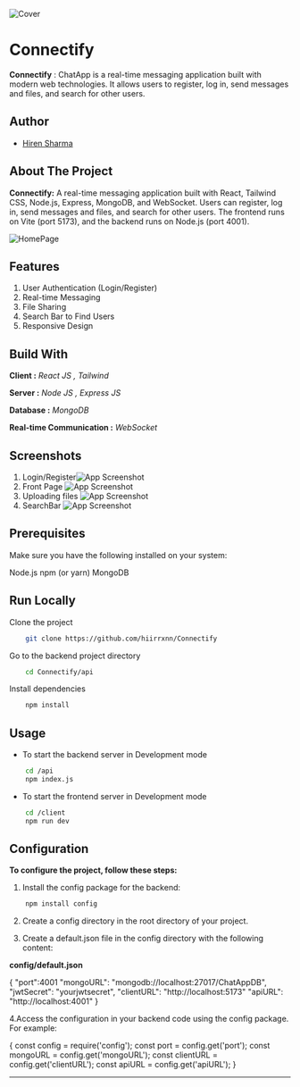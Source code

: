 ![Cover](https://github.com/hiirrxnn/Connectify/blob/main/client/src/assets/Logo.png)

# Connectify

**Connectify** : ChatApp is a real-time messaging application built with modern web technologies. It allows users to register, log in, send messages and files, and search for other users.


## Author
- [Hiren Sharma](https://www.github.com/hiirrxnn)

## About The Project
**Connectify:** A real-time messaging application built with React, Tailwind CSS, Node.js, Express, MongoDB, and WebSocket. Users can register, log in, send messages and files, and search for other users. The frontend runs on Vite (port 5173), and the backend runs on Node.js (port 4001).

![HomePage](https://github.com/hiirrxnn/Connectify/blob/main/client/public/Main.png)

## Features

1. User Authentication (Login/Register)
2. Real-time Messaging
3. File Sharing
4. Search Bar to Find Users
5. Responsive Design

## Build With

**Client :** _React JS , Tailwind_

**Server :** _Node JS , Express JS_ 

**Database :** _MongoDB_

**Real-time Communication :** _WebSocket_

## Screenshots

1. Login/Register![App Screenshot](https://github.com/hiirrxnn/Connectify/blob/main/client/public/LoginOrRegister.png)
2. Front Page
   ![App Screenshot](https://github.com/hiirrxnn/Connectify/blob/main/client/public/FrontPage.png)
3. Uploading files
   ![App Screenshot](https://github.com/hiirrxnn/Connectify/blob/main/client/public/FileBrowser.png)
4. SearchBar
   ![App Screenshot](https://github.com/hiirrxnn/Connectify/blob/main/client/public/SearchBar.png)

## Prerequisites

Make sure you have the following installed on your system:

Node.js
npm (or yarn)
MongoDB

## Run Locally

Clone the project

```bash
	git clone https://github.com/hiirrxnn/Connectify
```

Go to the backend project directory

```bash
	cd Connectify/api
```

Install dependencies

```bash
	npm install
```

## Usage

- To start the backend server in Development mode

```bash
	cd /api
	npm index.js
```

- To start the frontend server in Development mode

```bash
	cd /client
	npm run dev
```

## Configuration

**To configure the project, follow these steps:**

1. Install the config package for the backend:
```bash
	npm install config
```

2. Create a config directory in the root directory of your project.

3. Create a default.json file in the config directory with the following content:

 **config/default.json**

{
  "port":4001
  "mongoURL": "mongodb://localhost:27017/ChatAppDB",
  "jwtSecret": "yourjwtsecret",
  "clientURL": "http://localhost:5173"
  "apiURL": "http://localhost:4001"
}

4.Access the configuration in your backend code using the config package. For example:

{
const config = require('config');
const port = config.get('port');
const mongoURL = config.get('mongoURL');
const clientURL = config.get('clientURL');
const apiURL = config.get('apiURL');
}

---
